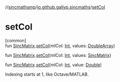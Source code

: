//[sincmathsmp](../../index.md)/[io.github.gallvp.sincmaths](index.md)/[setCol](set-col.md)

# setCol

[common]\
fun [SincMatrix](-sinc-matrix/index.md).[setCol](set-col.md)(mlCol: [Int](https://kotlinlang.org/api/latest/jvm/stdlib/kotlin/-int/index.html), values: [DoubleArray](https://kotlinlang.org/api/latest/jvm/stdlib/kotlin/-double-array/index.html))

fun [SincMatrix](-sinc-matrix/index.md).[setCol](set-col.md)(mlCol: [Int](https://kotlinlang.org/api/latest/jvm/stdlib/kotlin/-int/index.html), values: [SincMatrix](-sinc-matrix/index.md))

fun [SincMatrix](-sinc-matrix/index.md).[setCol](set-col.md)(mlCol: [Int](https://kotlinlang.org/api/latest/jvm/stdlib/kotlin/-int/index.html), value: [Double](https://kotlinlang.org/api/latest/jvm/stdlib/kotlin/-double/index.html))

Indexing starts at 1, like Octave/MATLAB.
